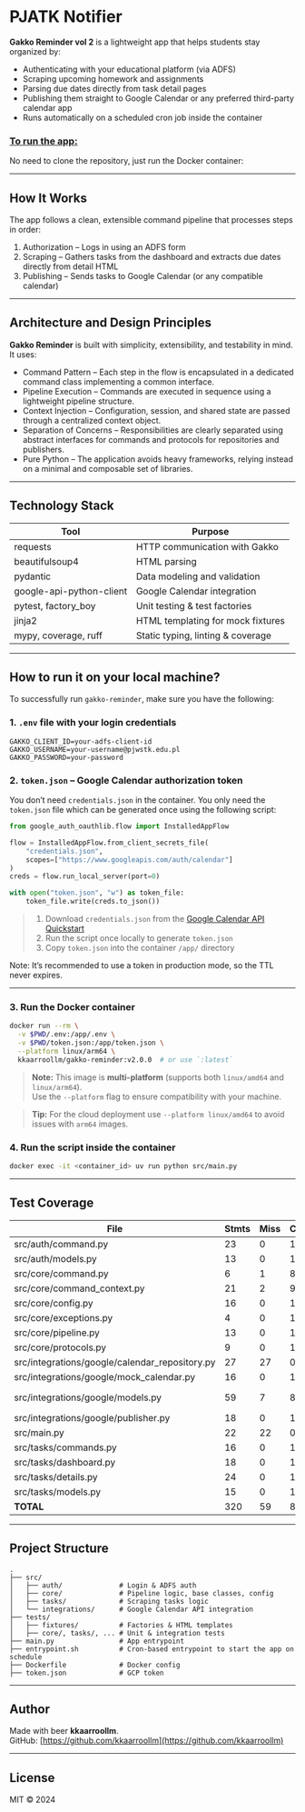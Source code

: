 # PJATK Notifier

**Gakko Reminder vol 2** is a lightweight app that helps students stay organized by:

- Authenticating with your educational platform (via ADFS)
- Scraping upcoming homework and assignments
- Parsing due dates directly from task detail pages
- Publishing them straight to Google Calendar or any preferred third-party calendar app
- Runs automatically on a scheduled cron job inside the container

### [To run the app:](#how-to-run-it-on-your-local-machine)
No need to clone the repository, just run the Docker container:

---

## How It Works

The app follows a clean, extensible command pipeline that processes steps in order:

1. Authorization – Logs in using an ADFS form
2. Scraping – Gathers tasks from the dashboard and extracts due dates directly from detail HTML
3. Publishing – Sends tasks to Google Calendar (or any compatible calendar)

---

## Architecture and Design Principles

**Gakko Reminder** is built with simplicity, extensibility, and testability in mind. It uses:

- Command Pattern – Each step in the flow is encapsulated in a dedicated command class implementing a common interface.
- Pipeline Execution – Commands are executed in sequence using a lightweight pipeline structure.
- Context Injection – Configuration, session, and shared state are passed through a centralized context object.
- Separation of Concerns – Responsibilities are clearly separated using abstract interfaces for commands and protocols for repositories and publishers.
- Pure Python – The application avoids heavy frameworks, relying instead on a minimal and composable set of libraries.

---

## Technology Stack

| Tool                        | Purpose                                |
|----------------------------|----------------------------------------|
| requests                   | HTTP communication with Gakko         |
| beautifulsoup4             | HTML parsing                           |
| pydantic                   | Data modeling and validation           |
| google-api-python-client   | Google Calendar integration            |
| pytest, factory_boy        | Unit testing & test factories          |
| jinja2                     | HTML templating for mock fixtures      |
| mypy, coverage, ruff       | Static typing, linting & coverage      |

---

## How to run it on your local machine?

To successfully run `gakko-reminder`, make sure you have the following:

### 1. `.env` file with your login credentials

```env
GAKKO_CLIENT_ID=your-adfs-client-id
GAKKO_USERNAME=your-username@pjwstk.edu.pl
GAKKO_PASSWORD=your-password
```

### 2. `token.json` – Google Calendar authorization token

You don’t need `credentials.json` in the container. You only need the `token.json` file which can be generated once using the following script:

```python
from google_auth_oauthlib.flow import InstalledAppFlow

flow = InstalledAppFlow.from_client_secrets_file(
    "credentials.json",
    scopes=["https://www.googleapis.com/auth/calendar"]
)
creds = flow.run_local_server(port=0)

with open("token.json", "w") as token_file:
    token_file.write(creds.to_json())
```

> 1. Download `credentials.json` from the [Google Calendar API Quickstart](https://developers.google.com/calendar/quickstart/python)  
> 2. Run the script once locally to generate `token.json`  
> 3. Copy `token.json` into the container `/app/` directory

Note: It’s recommended to use a token in production mode, so the TTL never expires.

---

### 3. Run the Docker container

```bash
docker run --rm \
  -v $PWD/.env:/app/.env \
  -v $PWD/token.json:/app/token.json \
  --platform linux/arm64 \
  kkaarroollm/gakko-reminder:v2.0.0  # or use `:latest`
```

> **Note:**
> This image is **multi-platform** (supports both `linux/amd64` and `linux/arm64`).  
> Use the `--platform` flag to ensure compatibility with your machine.

> **Tip:**
> For the cloud deployment use `--platform linux/amd64` to avoid issues with `arm64` images.


### 4. Run the script inside the container
```bash
docker exec -it <container_id> uv run python src/main.py
```

---

## Test Coverage

| File                                             | Stmts | Miss | Cover | Missing              |
|--------------------------------------------------|-------|------|--------|----------------------|
| src/auth/command.py                              | 23    | 0    | 100%   |                      |
| src/auth/models.py                               | 13    | 0    | 100%   |                      |
| src/core/command.py                              | 6     | 1    | 83%    | 9                    |
| src/core/command_context.py                      | 21    | 2    | 90%    | 20, 26               |
| src/core/config.py                               | 16    | 0    | 100%   |                      |
| src/core/exceptions.py                           | 4     | 0    | 100%   |                      |
| src/core/pipeline.py                             | 13    | 0    | 100%   |                      |
| src/core/protocols.py                            | 9     | 0    | 100%   |                      |
| src/integrations/google/calendar_repository.py   | 27    | 27   | 0%     | 1–48                 |
| src/integrations/google/mock_calendar.py         | 16    | 0    | 100%   |                      |
| src/integrations/google/models.py                | 59    | 7    | 88%    | 39–44, 83, 118       |
| src/integrations/google/publisher.py             | 18    | 0    | 100%   |                      |
| src/main.py                                      | 22    | 22   | 0%     | 1–46                 |
| src/tasks/commands.py                            | 16    | 0    | 100%   |                      |
| src/tasks/dashboard.py                           | 18    | 0    | 100%   |                      |
| src/tasks/details.py                             | 24    | 0    | 100%   |                      |
| src/tasks/models.py                              | 15    | 0    | 100%   |                      |
| **TOTAL**                                        | 320   | 59   | 82%    |                      |

---

## Project Structure

```
.
├── src/
│   ├── auth/              # Login & ADFS auth
│   ├── core/              # Pipeline logic, base classes, config
│   ├── tasks/             # Scraping tasks logic
│   └── integrations/      # Google Calendar API integration
├── tests/
│   ├── fixtures/          # Factories & HTML templates
│   ├── core/, tasks/, ... # Unit & integration tests
├── main.py                # App entrypoint
├── entrypoint.sh          # Cron-based entrypoint to start the app on schedule
├── Dockerfile             # Docker config
├── token.json             # GCP token
```

---
## Author

Made with beer **kkaarroollm**.  
GitHub: [https://github.com/kkaarroollm](https://github.com/kkaarroollm)

---

## License

MIT © 2024
